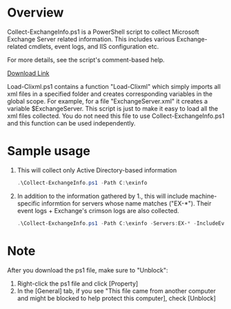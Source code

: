 # Overview
Collect-ExchangeInfo.ps1 is a PowerShell script to collect Microsoft Exchange Server related information.  This includes various Exchange-related cmdlets, event logs, and IIS configuration etc.  

For more details, see the script's comment-based help.

[Download Link](https://github.com/jpmessaging/CollectExchangeInfo/releases/download/v2019-08-08/Collect-ExchangeInfo.ps1)

Load-Clixml.ps1 contains a function "Load-Clixml" which simply imports all xml files in a specified folder and creates corresponding variables in the global scope. For example, for a file "ExchangeServer.xml" it creates a variable $ExchangeServer.  This script is just to make it easy to load all the xml files collected.  You do not need this file to use Collect-ExchangeInfo.ps1 and this function can be used independently.

# Sample usage
1. This will collect only Active Directory-based information  

    ```PowerShell
    .\Collect-ExchangeInfo.ps1 -Path C:\exinfo
    ```

2. In addition to the information gathered by 1., this will include machine-specific informtion for servers whose name matches ("EX-*").  Their event logs + Exchange's crimson logs are also collected.

    ```PowerShell
    .\Collect-ExchangeInfo.ps1 -Path C:\exinfo -Servers:EX-* -IncludeEventLogsWithCrimson
    ```

# Note
After you download the ps1 file, make sure to "Unblock":

1. Right-click the ps1 file and click [Property]
2. In the [General] tab, if you see "This file came from another computer and might be blocked to help protect this computer], check [Unblock]
